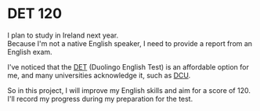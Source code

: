 # DET 120
I plan to study in Ireland next year.  
Because I'm not a native English speaker, I need to provide a report from an English exam.

I've noticed that the [DET](https://www.englishtest.duolingo.com/) (Duolingo English Test) is an affordable option for me, and many universities acknowledge it, such as [DCU](https://www.dcu.ie/registry/english-language-requirements-non-native-speakers-english-registry#tab-114966-2:~:text=in%20all%20components.-,Duolingo,-Duolingo%20will%20be).

So in this project, I will improve my English skills and aim for a score of 120.  
I'll record my progress during my preparation for the test.